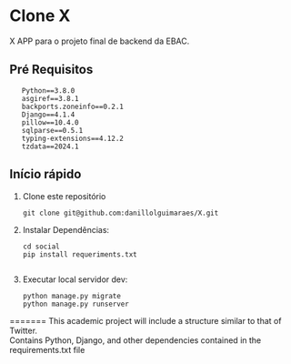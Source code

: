# Clone X

X APP para o projeto final de backend da EBAC.

## Pré Requisitos

```
   Python==3.8.0
   asgiref==3.8.1
   backports.zoneinfo==0.2.1
   Django==4.1.4
   pillow==10.4.0
   sqlparse==0.5.1
   typing-extensions==4.12.2
   tzdata==2024.1

```

## Início rápido

1. Clone este repositório

   ```shell
   git clone git@github.com:danillolguimaraes/X.git
   ```

2. Instalar Dependências:

   ```shell
   cd social
   pip install requeriments.txt 
  
   ```

3. Executar local servidor dev:

   ```shell
   python manage.py migrate
   python manage.py runserver
   ```
   
=======
This academic project will include a structure similar to that of Twitter. <br>
Contains Python, Django, and other dependencies contained in the requirements.txt file

